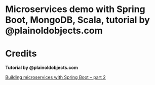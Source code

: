 # Microservices demo with Spring Boot, MongoDB, Scala, tutorial by @plainoldobjects.com

# Credits

**Tutorial by @plainoldobjects.com**

[Building microservices with Spring Boot – part 2](http://plainoldobjects.com/2014/05/05/building-microservices-with-spring-boot-part-2/)
